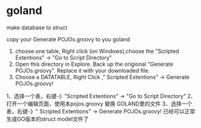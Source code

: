 # goland
make database to struct 


copy your Generate POJOs.groovy to you goland

1. choose one table, Right click (on Windows),choose the "Scripted Extentions" -> "Go to Script Directory"
2. Open this directory in Explore. Back up the origional "Generate POJOs.groovy". Replace it with your downloaded file.
3. Choose a DATATABLE, Right Click ," Scripted Extentions" -> Generate POJOs.groovy!


1、选择一个表，右键-》"Scripted Extentions" -> "Go to Script Directory"
2、打开一个编辑页面，使用本pojos.groovy 替换 GOLAND里的文件
3、选择一个表，右键-》" Scripted Extentions" -> Generate POJOs.groovy! 
已经可以正常生成GO版本的struct model文件了
